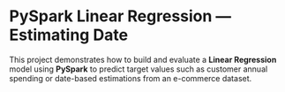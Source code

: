 # PySpark Linear Regression — Estimating Date

This project demonstrates how to build and evaluate a **Linear Regression** model using **PySpark** to predict target values such as customer annual spending or date-based estimations from an e-commerce dataset.
